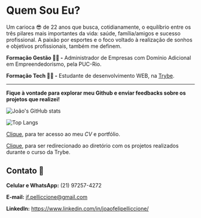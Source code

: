 # Quem Sou Eu?

Um carioca :sunglasses: de 22 anos que busca, cotidianamente, o equilíbrio entre os três pilares mais importantes da vida: saúde, família/amigos e sucesso profissional. A paixão por esportes e o foco voltado à realização de sonhos e objetivos profissionais, também me definem.

**Formação Gestão 🧑‍💼 -** Administrador de Empresas com Domínio Adicional em Empreendedorismo, pela PUC-Rio.

**Formação Tech 👨‍💻 -** Estudante de desenvolvimento WEB, na [Trybe](https://www.betrybe.com/).
___
**Fique à vontade para explorar meu Github e enviar feedbacks sobre os projetos que realizei!**

![João's GitHub stats](https://github-readme-stats.vercel.app/api?username=joaofelipelliccione&theme=dracula&show_icons=true)

   ![Top Langs](https://github-readme-stats.vercel.app/api/top-langs/?username=joaofelipelliccione&layout=compact&theme=dracula)

[Clique](https://joaofelipelliccione.github.io/), para ter acesso ao meu *CV* e portfólio.

[Clique](https://github.com/joaofelipelliccione/joaofelipelliccione.github.io/tree/main/projetos-trybe), para ser redirecionado ao diretório com os projetos realizados durante o curso da Trybe.

## Contato :calling:

**Celular e WhatsApp:** (21) 97257-4272

**E-mail:** jf.pelliccione@gmail.com

**LinkedIn:** https://www.linkedin.com/in/joaofelipelliccione/

